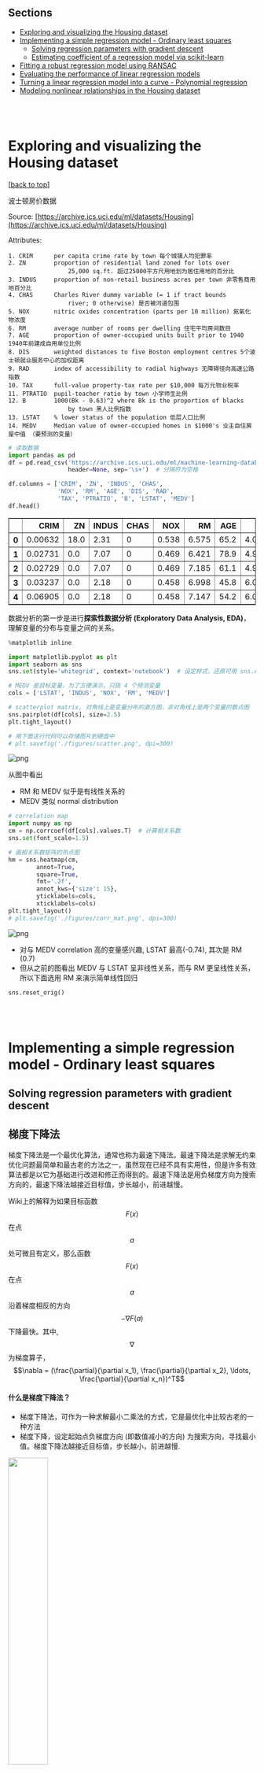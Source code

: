 ## Sections

- [Exploring and visualizing the Housing dataset](#Exploring-and-visualizing-the-Housing-dataset)
- [Implementing a simple regression model - Ordinary least squares](#Implementing-a-simple-regression-model---Ordinary-least-squares)
    - [Solving regression parameters with gradient descent](#Solving-regression-parameters-with-gradient-descent)
    - [Estimating coefficient of a regression model via scikit-learn](#Estimating-coefficient-of-a-regression-model-via-scikit-learn)
- [Fitting a robust regression model using RANSAC](#Fitting-a-robust-regression-model-using-RANSAC)
- [Evaluating the performance of linear regression models](#Evaluating-the-performance-of-linear-regression-models)
- [Turning a linear regression model into a curve - Polynomial regression](#Turning-a-linear-regression-model-into-a-curve---Polynomial-regression)
- [Modeling nonlinear relationships in the Housing dataset](#Modeling-nonlinear-relationships-in-the-Housing-dataset)

<br>
<br>

# Exploring and visualizing the Housing dataset

[[back to top](#Sections)]


波士顿房价数据

Source: [https://archive.ics.uci.edu/ml/datasets/Housing](https://archive.ics.uci.edu/ml/datasets/Housing)

Attributes:

```
1. CRIM      per capita crime rate by town 每个城镇人均犯罪率
2. ZN        proportion of residential land zoned for lots over
                 25,000 sq.ft. 超过25000平方尺用地划为居住用地的百分比
3. INDUS     proportion of non-retail business acres per town 非零售商用地百分比
4. CHAS      Charles River dummy variable (= 1 if tract bounds
                 river; 0 otherwise) 是否被河道包围
5. NOX       nitric oxides concentration (parts per 10 million) 氮氧化物浓度
6. RM        average number of rooms per dwelling 住宅平均房间数目
7. AGE       proportion of owner-occupied units built prior to 1940 1940年前建成自用单位比例
8. DIS       weighted distances to five Boston employment centres 5个波士顿就业服务中心的加权距离
9. RAD       index of accessibility to radial highways 无障碍径向高速公路指数
10. TAX      full-value property-tax rate per $10,000 每万元物业税率
11. PTRATIO  pupil-teacher ratio by town 小学师生比例
12. B        1000(Bk - 0.63)^2 where Bk is the proportion of blacks
                 by town 黑人比例指数
13. LSTAT    % lower status of the population 低层人口比例
14. MEDV     Median value of owner-occupied homes in $1000's 业主自住房屋中值 （要预测的变量）
```


```python
# 读取数据
import pandas as pd
df = pd.read_csv('https://archive.ics.uci.edu/ml/machine-learning-databases/housing/housing.data',
                 header=None, sep='\s+')  # 分隔符为空格

df.columns = ['CRIM', 'ZN', 'INDUS', 'CHAS',
              'NOX', 'RM', 'AGE', 'DIS', 'RAD',
              'TAX', 'PTRATIO', 'B', 'LSTAT', 'MEDV']
df.head()
```




<div>
<table border="1" class="dataframe">
  <thead>
    <tr style="text-align: right;">
      <th></th>
      <th>CRIM</th>
      <th>ZN</th>
      <th>INDUS</th>
      <th>CHAS</th>
      <th>NOX</th>
      <th>RM</th>
      <th>AGE</th>
      <th>DIS</th>
      <th>RAD</th>
      <th>TAX</th>
      <th>PTRATIO</th>
      <th>B</th>
      <th>LSTAT</th>
      <th>MEDV</th>
    </tr>
  </thead>
  <tbody>
    <tr>
      <th>0</th>
      <td>0.00632</td>
      <td>18.0</td>
      <td>2.31</td>
      <td>0</td>
      <td>0.538</td>
      <td>6.575</td>
      <td>65.2</td>
      <td>4.0900</td>
      <td>1</td>
      <td>296.0</td>
      <td>15.3</td>
      <td>396.90</td>
      <td>4.98</td>
      <td>24.0</td>
    </tr>
    <tr>
      <th>1</th>
      <td>0.02731</td>
      <td>0.0</td>
      <td>7.07</td>
      <td>0</td>
      <td>0.469</td>
      <td>6.421</td>
      <td>78.9</td>
      <td>4.9671</td>
      <td>2</td>
      <td>242.0</td>
      <td>17.8</td>
      <td>396.90</td>
      <td>9.14</td>
      <td>21.6</td>
    </tr>
    <tr>
      <th>2</th>
      <td>0.02729</td>
      <td>0.0</td>
      <td>7.07</td>
      <td>0</td>
      <td>0.469</td>
      <td>7.185</td>
      <td>61.1</td>
      <td>4.9671</td>
      <td>2</td>
      <td>242.0</td>
      <td>17.8</td>
      <td>392.83</td>
      <td>4.03</td>
      <td>34.7</td>
    </tr>
    <tr>
      <th>3</th>
      <td>0.03237</td>
      <td>0.0</td>
      <td>2.18</td>
      <td>0</td>
      <td>0.458</td>
      <td>6.998</td>
      <td>45.8</td>
      <td>6.0622</td>
      <td>3</td>
      <td>222.0</td>
      <td>18.7</td>
      <td>394.63</td>
      <td>2.94</td>
      <td>33.4</td>
    </tr>
    <tr>
      <th>4</th>
      <td>0.06905</td>
      <td>0.0</td>
      <td>2.18</td>
      <td>0</td>
      <td>0.458</td>
      <td>7.147</td>
      <td>54.2</td>
      <td>6.0622</td>
      <td>3</td>
      <td>222.0</td>
      <td>18.7</td>
      <td>396.90</td>
      <td>5.33</td>
      <td>36.2</td>
    </tr>
  </tbody>
</table>
</div>



数据分析的第一步是进行**探索性数据分析 (Exploratory Data Analysis, EDA)**，理解变量的分布与变量之间的关系。


```python
%matplotlib inline

import matplotlib.pyplot as plt
import seaborn as sns
sns.set(style='whitegrid', context='notebook')  # 设定样式，还原可用 sns.reset_orig

# MEDV 是目标变量，为了方便演示，只挑 4 个预测变量
cols = ['LSTAT', 'INDUS', 'NOX', 'RM', 'MEDV']

# scatterplot matrix, 对角线上是变量分布的直方图，非对角线上是两个变量的散点图
sns.pairplot(df[cols], size=2.5)
plt.tight_layout()

# 用下面这行代码可以存储图片到硬盘中
# plt.savefig('./figures/scatter.png', dpi=300)
```


![png](output_7_0.png)


从图中看出
+ RM 和 MEDV 似乎是有线性关系的
+ MEDV 类似 normal distribution


```python
# correlation map
import numpy as np
cm = np.corrcoef(df[cols].values.T)  # 计算相关系数
sns.set(font_scale=1.5)

# 画相关系数矩阵的热点图
hm = sns.heatmap(cm,
        annot=True,
        square=True,
        fmt='.2f',
        annot_kws={'size': 15},
        yticklabels=cols,
        xticklabels=cols)
plt.tight_layout()
# plt.savefig('./figures/corr_mat.png', dpi=300)
```


![png](output_9_0.png)


+ 对与 MEDV correlation 高的变量感兴趣,  LSTAT 最高(-0.74), 其次是 RM (0.7)
+ 但从之前的图看出 MEDV 与 LSTAT 呈非线性关系，而与 RM 更呈线性关系，所以下面选用 RM 来演示简单线性回归


```python
sns.reset_orig()
```

<br>
<br>

# Implementing a simple regression model - Ordinary least squares

## Solving regression parameters with gradient descent

## 梯度下降法
梯度下降法是一个最优化算法，通常也称为最速下降法。最速下降法是求解无约束优化问题最简单和最古老的方法之一，虽然现在已经不具有实用性，但是许多有效算法都是以它为基础进行改进和修正而得到的。最速下降法是用负梯度方向为搜索方向的，最速下降法越接近目标值，步长越小，前进越慢。

Wiki上的解释为如果目标函数$$F(x)$$在点$$a$$处可微且有定义，那么函数$$F(x)$$在点$$a$$沿着梯度相反的方向$$-\nabla F(a)$$下降最快。其中,$$\nabla$$为梯度算子，$$\nabla = (\frac{\partial}{\partial x_1}, \frac{\partial}{\partial x_2}, \ldots, \frac{\partial}{\partial x_n})^T$$

#### 什么是梯度下降法？
- 梯度下降法，可作为一种求解最小二乘法的方式，它是最优化中比较古老的一种方法
- 梯度下降，设定起始点负梯度方向 (即数值减小的方向) 为搜索方向，寻找最小值。梯度下降法越接近目标值，步长越小，前进越慢.

<img src="http://pic002.cnblogs.com/images/2012/381513/2012041019443995.png" width="40%" height="40%" />
<br>

损失函数 $$ J(w) = \frac{1}{2} \sum^n_{i=1} (y^{(i)} - \hat y^{(i)})^2$$
梯度 $$ \frac {\partial J}{\partial w_j}=-\sum^n_{i=1} (y^{(i)}-\hat y^{(i)})x_j^{(i)}$$
更新规则 $$w:=w-\eta\frac{\partial J}{\partial w}$$
<br>


```python
class LinearRegressionGD(object):

    def __init__(self, eta=0.001, n_iter=20):
        self.eta = eta  # learning rate 学习速率
        self.n_iter = n_iter  # 迭代次数

    def fit(self, X, y):  # 训练函数
        # self.w_ = np.zeros(1, 1 + X.shape[1])
        self.coef_ = np.zeros(shape=(1, X.shape[1]))  # 代表被训练的系数，初始化为 0
        self.intercept_ = np.zeros(1)
        self.cost_ = []   # 用于保存损失的空list

        for i in range(self.n_iter):
            output = self.net_input(X)  # 计算预测的Y
            errors = y - output
            self.coef_ += self.eta * np.dot(errors.T, X)  # 根据更新规则更新系数，思考一下为什么不是减号？
            self.intercept_ += self.eta * errors.sum()  # 更新 bias，相当于x取常数1
            cost = (errors**2).sum() / 2.0     # 计算损失
            self.cost_.append(cost)  # 记录损失函数的值
        return self

    def net_input(self, X):   # 给定系数和X计算预测的Y
        return np.dot(X, self.coef_.T) + self.intercept_

    def predict(self, X):
        return self.net_input(X)
```


```python
# RM 作为 explanatory variable
X = df[['RM']].values
y = df[['MEDV']].values
```


```python
# standardize
from sklearn.preprocessing import StandardScaler
sc_x = StandardScaler()
sc_y = StandardScaler()
X_std = sc_x.fit_transform(X)
y_std = sc_y.fit_transform(y)
```


```python
lr = LinearRegressionGD()
lr.fit(X_std, y_std);  # 喂入数据进行训练
```


```python
# cost function
plt.plot(range(1, lr.n_iter+1), lr.cost_)
plt.ylabel('SSE')
plt.xlabel('Epoch')
plt.tight_layout()
```


![png](output_21_0.png)


发现在 epoch 5之后 cost 基本就不能再减小了


```python
# 定义一个绘图函数用于展示
def lin_regplot(X, y, model):
    plt.scatter(X, y, c='lightblue')
    plt.plot(X, model.predict(X), color='red', linewidth=2)
    return None
```


```python
# 画出预测
lin_regplot(X_std, y_std, lr)
plt.xlabel('Average number of rooms [RM] (standardized)')
plt.ylabel('Price in $1000\'s [MEDV] (standardized)')
plt.tight_layout()
plt.show()
```


![png](output_24_0.png)



```python
print('Slope: %.3f' % lr.coef_[0])
print('Intercept: %.3f' % lr.intercept_)
# 直线的斜率及截距
```

    Slope: 0.695
    Intercept: -0.000



```python
# 预测 RM=5 时，房价为多少
num_rooms_std = sc_x.transform([[5.0]])
price_std = lr.predict(num_rooms_std)
print("Price in $1000's: %.3f" % sc_y.inverse_transform(price_std))
```

    Price in $1000's: 10.840


<br>
<br>

## Estimating coefficient of a regression model via scikit-learn

[[back to top](#Sections)]


```python
from sklearn.linear_model import LinearRegression
```


```python
slr = LinearRegression()
slr.fit(X_std, y_std)
print('Slope: %.3f' % slr.coef_[0])
print('Intercept: %.3f' % slr.intercept_)
```

    Slope: 0.695
    Intercept: -0.000



```python
lin_regplot(X_std, y_std, slr)
plt.xlabel('Average number of rooms [RM] (standardized)')
plt.ylabel('Price in $1000\'s [MEDV] (standardized)')
plt.tight_layout()
```


![png](output_32_0.png)



```python
# 如果不标准化，直接用原始数据进行回归
slr.fit(X, y)
lin_regplot(X, y, slr)
plt.xlabel('Average number of rooms [RM]')
plt.ylabel('Price in $1000\'s [MEDV]')
plt.tight_layout()
```


![png](output_33_0.png)


结果与使用 gradient descent 的结果接近，思考一下什么时候需要使用标准化？

<br>
<br>

# Fitting a robust regression model using RANSAC

[[back to top](#Sections)]

线性回归对 outlier 比较敏感, 而对是否删除 outlier 是需要自己进行判断的. 另一种方法就是 [RANdom SAmple Consensus (RANSAC)](http://scikit-learn.org/stable/modules/linear_model.html#ransac-random-sample-consensus)

大致算法如下:
1. Select a random number of samples to be inliers and fit the model.
2. Test all other data points against the fitted model and add those points that fall within a user-given tolerance to the inliers.
3. Refit the model using all inliers.
4. Estimate the error of the fitted model versus the inliers.
5. Terminate the algorithm if the performance meets a certain user-defined threshold or if a fixed number of iterations has been reached; go back to step 1 otherwise.


```python
# 使用 sklearn 中已有函数
from sklearn.linear_model import RANSACRegressor
ransac = RANSACRegressor(LinearRegression(),
                         max_trials=100, # max iteration
                         min_samples=50, # min number of randomly chosen samples
                         residual_metric=lambda dy: np.sum(np.abs(dy), axis=1), # absolute vertical distances to measure
                         residual_threshold=5.0, # allow sample as inlier within 5 distance units
                         random_state=0)
ransac.fit(X, y)

# 分出 inlier 和 outlier
inlier_mask = ransac.inlier_mask_
outlier_mask = np.logical_not(inlier_mask)

line_X = np.arange(3, 10, 1)
line_y_ransac = ransac.predict(line_X[:, np.newaxis])
plt.scatter(X[inlier_mask], y[inlier_mask], c='blue', marker='o', label='Inliers')
plt.scatter(X[outlier_mask], y[outlier_mask], c='lightgreen', marker='s', label='Outliers')
plt.plot(line_X, line_y_ransac, color='red')
plt.xlabel('Average number of rooms [RM]')
plt.ylabel('Price in $1000\'s [MEDV]')
plt.legend(loc='upper left')

plt.tight_layout()
```


![png](output_39_0.png)



```python
print('Slope: %.3f' % ransac.estimator_.coef_[0])
print('Intercept: %.3f' % ransac.estimator_.intercept_)
```

    Slope: 9.621
    Intercept: -37.137


RANSAC 减少了 outlier 的影响, 但对于未知数据的预测能力是否有影响未知.

对比 RANSAC 回归和 OLS 回归


```python
from sklearn import datasets

n_samples = 1000
n_outliers = 50


X, y, coef = datasets.make_regression(n_samples=n_samples, n_features=1,
                                      n_informative=1, noise=10,
                                      coef=True, random_state=0)

# Add outlier data
np.random.seed(0)
X[:n_outliers] = 3 + 0.5 * np.random.normal(size=(n_outliers, 1))
y[:n_outliers] = -3 + 10 * np.random.normal(size=n_outliers)

# Fit line using all data
model = LinearRegression()
model.fit(X, y)

# Robustly fit linear model with RANSAC algorithm
model_ransac = RANSACRegressor(LinearRegression())
model_ransac.fit(X, y)
inlier_mask = model_ransac.inlier_mask_
outlier_mask = np.logical_not(inlier_mask)

# Predict data of estimated models
line_X = np.arange(-5, 5)
line_y = model.predict(line_X[:, np.newaxis])
line_y_ransac = model_ransac.predict(line_X[:, np.newaxis])

# Compare estimated coefficients
print("Estimated coefficients (true, normal, RANSAC):")
print(coef, model.coef_, model_ransac.estimator_.coef_)

plt.plot(X[inlier_mask], y[inlier_mask], '.g', label='Inliers')
plt.plot(X[outlier_mask], y[outlier_mask], '.r', label='Outliers')
plt.plot(line_X, line_y, '-k', label='Linear regressor')
plt.plot(line_X, line_y_ransac, '-b', label='RANSAC regressor')
plt.legend(loc='lower right');
```

    Estimated coefficients (true, normal, RANSAC):
    (array(82.1903908407869), array([ 54.17236387]), array([ 82.08533159]))



![png](output_43_1.png)


<br>
<br>

# Evaluating the performance of linear regression models

It is crucial to test the model on data that it hasn't seen during training to obtain an unbiased estimate of its performance.

[[back to top](#Sections)]


```python
from sklearn.cross_validation import train_test_split

X = df.iloc[:, :-1].values
y = df['MEDV'].values

X_train, X_test, y_train, y_test = train_test_split(
    X, y, test_size=0.3, random_state=0)
# 70% 用于 train, 30%用于 test
```


```python
slr = LinearRegression()

slr.fit(X_train, y_train)
y_train_pred = slr.predict(X_train)
y_test_pred = slr.predict(X_test)
```


```python
# residual plot, 经常被用来检查回归模型
plt.scatter(y_train_pred,  y_train_pred - y_train, c='blue', marker='o', label='Training data')
plt.scatter(y_test_pred,  y_test_pred - y_test, c='lightgreen', marker='s', label='Test data')
plt.xlabel('Predicted values')
plt.ylabel('Residuals')
plt.legend(loc='upper left')
plt.hlines(y=0, xmin=-10, xmax=50, lw=2, color='red')
plt.xlim([-10, 50])
plt.tight_layout()
# plt.savefig('./figures/slr_residuals.png', dpi=300)
```


![png](output_49_0.png)


如果预测都是正确的, 那么 residual 就是0. 这是理想情况, 实际中, 我们希望 error 是随机分布的.

从上图看, 有部分 error 是离红色线较远的, 可能是 outlier 引起较大的偏差


```python
# 另一种评估方法是 Mean Squred Error, MSE, 就是 SSE 的平均值
# R-squre 也是重要的 measurement, 它代表着有多少百分比的数据被模型解释. 越高代表模型拟合越好
from sklearn.metrics import r2_score
from sklearn.metrics import mean_squared_error
print('MSE train: %.3f, test: %.3f' % (
        mean_squared_error(y_train, y_train_pred),
        mean_squared_error(y_test, y_test_pred)))
print('R^2 train: %.3f, test: %.3f' % (
        r2_score(y_train, y_train_pred),
        r2_score(y_test, y_test_pred)))
```

    MSE train: 19.958, test: 27.196
    R^2 train: 0.765, test: 0.673


$$ MSE = \frac 1 n \sum^n_{i=1} (y^{(i)} - \hat y^{(i)})$$
$$ R^2 = 1 - \frac{SSE}{SST} = 1 - \frac{MSE}{Var(y)}$$

<br>
<br>

# Turning a linear regression model into a curve - Polynomial regression

[[back to top](#Sections)]


```python
import numpy as np
from
```


```python
X = np.array([258.0, 270.0, 294.0,
              320.0, 342.0, 368.0,
              396.0, 446.0, 480.0, 586.0])[:, np.newaxis]

y = np.array([236.4, 234.4, 252.8,
              298.6, 314.2, 342.2,
              360.8, 368.0, 391.2,
              390.8])
```


```python
# 添加二次项和截距项

from sklearn.preprocessing import PolynomialFeatures

lr = LinearRegression()
pr = LinearRegression()
quadratic = PolynomialFeatures(degree=2)
X_quad = quadratic.fit_transform(X)
```


```python
print(X.shape)
print(X_quad.shape)
```

    (10, 1)
    (10, 3)



```python
X_quad
```




    array([[  1.00000000e+00,   2.58000000e+02,   6.65640000e+04],
           [  1.00000000e+00,   2.70000000e+02,   7.29000000e+04],
           [  1.00000000e+00,   2.94000000e+02,   8.64360000e+04],
           [  1.00000000e+00,   3.20000000e+02,   1.02400000e+05],
           [  1.00000000e+00,   3.42000000e+02,   1.16964000e+05],
           [  1.00000000e+00,   3.68000000e+02,   1.35424000e+05],
           [  1.00000000e+00,   3.96000000e+02,   1.56816000e+05],
           [  1.00000000e+00,   4.46000000e+02,   1.98916000e+05],
           [  1.00000000e+00,   4.80000000e+02,   2.30400000e+05],
           [  1.00000000e+00,   5.86000000e+02,   3.43396000e+05]])




```python
# fit linear features
lr.fit(X, y)
X_fit = np.arange(250,600,10)[:, np.newaxis]
y_lin_fit = lr.predict(X_fit)

# fit quadratic features
pr.fit(X_quad, y)
y_quad_fit = pr.predict(quadratic.fit_transform(X_fit))

# plot results
plt.scatter(X, y, label='training points')
plt.plot(X_fit, y_lin_fit, label='linear fit', linestyle='--')
plt.plot(X_fit, y_quad_fit, label='quadratic fit')
plt.legend(loc='upper left')

plt.tight_layout()
```


![png](output_61_0.png)


图上可以发现 quadratic fit比 linear 拟合效果更好


```python
y_lin_pred = lr.predict(X)
y_quad_pred = pr.predict(X_quad)
```


```python
print('Training MSE linear: %.3f, quadratic: %.3f' % (
        mean_squared_error(y, y_lin_pred),
        mean_squared_error(y, y_quad_pred)))
print('Training  R^2 linear: %.3f, quadratic: %.3f' % (
        r2_score(y, y_lin_pred),
        r2_score(y, y_quad_pred)))
```

    Training MSE linear: 569.780, quadratic: 61.330
    Training  R^2 linear: 0.832, quadratic: 0.982


MSE 下降到61, R^2 上升到98%, 说明在这个数据集上 quadratic fit 效果更好

<br>
<br>

## Modeling nonlinear relationships in the Housing dataset

我们会将house prices 与 LSTAT 的 quadratic 及 cubic polynomials fit, 并与 linear fit 对比

[back to top](## Sections)


```python
X = df[['LSTAT']].values
y = df['MEDV'].values

regr = LinearRegression()

# create quadratic features
quadratic = PolynomialFeatures(degree=2)
cubic = PolynomialFeatures(degree=3)
X_quad = quadratic.fit_transform(X)
X_cubic = cubic.fit_transform(X)

# fit features
X_fit = np.arange(X.min(), X.max(), 1)[:, np.newaxis]

regr = regr.fit(X, y)
y_lin_fit = regr.predict(X_fit)
linear_r2 = r2_score(y, regr.predict(X))

regr = regr.fit(X_quad, y)
y_quad_fit = regr.predict(quadratic.fit_transform(X_fit))
quadratic_r2 = r2_score(y, regr.predict(X_quad))

regr = regr.fit(X_cubic, y)
y_cubic_fit = regr.predict(cubic.fit_transform(X_fit))
cubic_r2 = r2_score(y, regr.predict(X_cubic))


# plot results
plt.scatter(X, y, label='training points', color='lightgray')

plt.plot(X_fit, y_lin_fit,
         label='linear (d=1), $R^2=%.2f$' % linear_r2,
         color='blue',
         lw=2,
         linestyle=':')

plt.plot(X_fit, y_quad_fit,
         label='quadratic (d=2), $R^2=%.2f$' % quadratic_r2,
         color='red',
         lw=2,
         linestyle='-')

plt.plot(X_fit, y_cubic_fit,
         label='cubic (d=3), $R^2=%.2f$' % cubic_r2,
         color='green',
         lw=2,
         linestyle='--')

plt.xlabel('% lower status of the population [LSTAT]')
plt.ylabel('Price in $1000\'s [MEDV]')
plt.legend(loc='upper right')

plt.tight_layout()
# plt.savefig('./figures/polyhouse_example.png', dpi=300)
```


![png](output_69_0.png)


Transforming the dataset by log: 为什么要这样做？是因为有画图探索的启示？


```python
X = df[['LSTAT']].values
y = df['MEDV'].values

# transform features
X_log = np.log(X)
y_sqrt = np.sqrt(y)

# fit features
X_fit = np.arange(X_log.min()-1, X_log.max()+1, 1)[:, np.newaxis]

regr = regr.fit(X_log, y_sqrt)
y_lin_fit = regr.predict(X_fit)
linear_r2 = r2_score(y_sqrt, regr.predict(X_log))

# plot results
plt.scatter(X_log, y_sqrt, label='training points', color='lightgray')

plt.plot(X_fit, y_lin_fit,
         label='linear (d=1), $R^2=%.2f$' % linear_r2,
         color='blue',
         lw=2)

plt.xlabel('log(% lower status of the population [LSTAT])')
plt.ylabel('$\sqrt{Price \; in \; \$1000\'s [MEDV]}$')
plt.legend(loc='lower left')

plt.tight_layout()
# plt.savefig('./figures/transform_example.png', dpi=300)
plt.show()
```


![png](output_71_0.png)


经过 log 变换后，线性拟合效果已经不错, 比单纯 polynomial fit 更好

## 练习：用房价数据的其它自变量一起做一个多元模型看看R2有没有改善


```python

```

